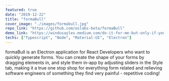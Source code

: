 ```yaml
---
featured: true
date: "2019-12-22"
title: "formaBull"
cover_image: "./images/formabull.jpg"
repo_link: "https://github.com/oslabs-beta/formaBull"
demo_link: "https://windusayles.medium.com/do-it-for-me-but-only-if-you-do-a-good-job-3c31f48ed1c4"
techs: ["Typescript", "Node", "Material-UI", "Electron"]
---
```


formaBull is an Electron application for React Developers who want to quickly generate forms. You can create the shape of your forms by dragging elements in, and style them in-app by adjusting sliders in the Style tab, making it a true one stop shop for everything form related and relieving software engineers of something they find very painful - repetitive coding! 
